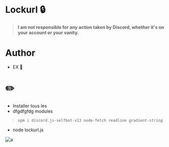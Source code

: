 # Lockurl 🔒

> **I am not responsible for any action taken by Discord, whether it's on your account or your vanity.**

# **Author**
- EX 👑

# ✏️
- Installer tous les
- dfgdfgfdg modules
> `npm i discord.js-selfbot-v13 node-fetch readline gradient-string`
- node lockurl.js

![a](https://cdn.discordapp.com/attachments/1138957944583635083/1142938892694200441/LockURL-EX.PNG)


